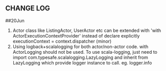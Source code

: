 CHANGE LOG
------
##20Jun
1. Actor class like ListingActor, UserActor etc can be extended with 'with ActorExecutionContextProvider' instead of 
declare explicitly executionContext = context.dispatcher (minor)
2. Using logback+scalalogging for both actor/non-actor code. with ActorLogging should not be used. 
To use scala-logging, just need to import com.typesafe.scalalogging.LazyLogging and inherit from LazyLogging which provide logger instance to call. eg. logger.info
